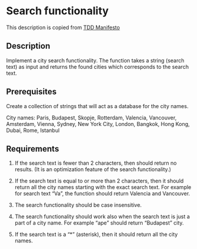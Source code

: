 # Search functionality

This description is copied from [TDD Manifesto](https://tddmanifesto.com/exercises)

## Description

Implement a city search functionality. The function takes a string (search text) as input and returns the found cities
which corresponds to the search text.

## Prerequisites

Create a collection of strings that will act as a database for the city names.

City names: Paris, Budapest, Skopje, Rotterdam, Valencia, Vancouver, Amsterdam, Vienna, Sydney, New York City, London,
Bangkok, Hong Kong, Dubai, Rome, Istanbul

## Requirements

1. If the search text is fewer than 2 characters, then should return no results. (It is an optimization feature of the
   search functionality.)

2. If the search text is equal to or more than 2 characters, then it should return all the city names starting with the
   exact search text. For example for search text “Va”, the function should return Valencia and Vancouver.

3. The search functionality should be case insensitive.

4. The search functionality should work also when the search text is just a part of a city name. For example “ape”
   should return “Budapest” city.

5. If the search text is a “*” (asterisk), then it should return all the city names.
